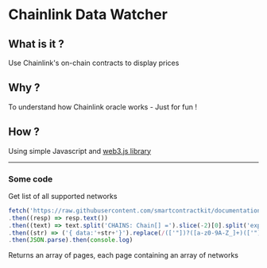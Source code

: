 # Chainlink Data Watcher

## What is it ?

Use Chainlink's on-chain contracts to display prices

## Why ?

To understand how Chainlink oracle works - Just for fun !

## How ?

Using simple Javascript and [web3.js library](https://web3js.readthedocs.io)

---


### Some code

Get list of all supported networks
```js
fetch('https://raw.githubusercontent.com/smartcontractkit/documentation/main/src/features/feeds/data/chains.ts')
.then((resp) => resp.text())
.then((text) => text.split('CHAINS: Chain[] =').slice(-2)[0].split('export')[0]) // keep useful data
.then((str) => ('{ data:'+str+'}').replace(/(['"])?([a-z0-9A-Z_]+)(['"])?:/g, '"$2": ').replaceAll('https": ','https:').replace(/\,(?!\s*?[\{\[\"\'\w])/g, ''))
.then(JSON.parse).then(console.log)
```

Returns an array of pages, each page containing an array of networks
